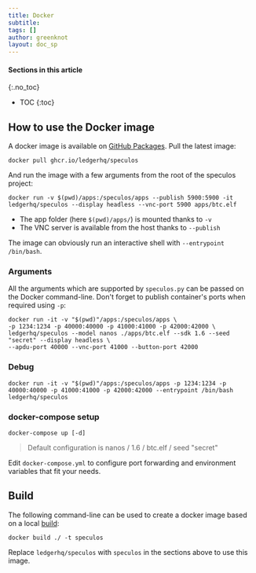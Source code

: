 ```yaml
---
title: Docker
subtitle:
tags: []
author: greenknot
layout: doc_sp
---
```


#### Sections in this article
{:.no_toc}
* TOC
{:toc}

## How to use the Docker image

A docker image is available on [GitHub Packages](https://ghcr.io/ledgerhq/speculos). Pull the latest image:

```
docker pull ghcr.io/ledgerhq/speculos
```

And run the image with a few arguments from the root of the speculos project:

```
docker run -v $(pwd)/apps:/speculos/apps --publish 5900:5900 -it ledgerhq/speculos --display headless --vnc-port 5900 apps/btc.elf
```

- The app folder (here `$(pwd)/apps/`) is mounted thanks to `-v`
- The VNC server is available from the host thanks to `--publish`

The image can obviously run an interactive shell with `--entrypoint /bin/bash`.


### Arguments

All the arguments which are supported by `speculos.py` can be passed on the Docker command-line. Don't forget to publish container's ports when required using `-p`:

```console
docker run -it -v "$(pwd)"/apps:/speculos/apps \
-p 1234:1234 -p 40000:40000 -p 41000:41000 -p 42000:42000 \
ledgerhq/speculos --model nanos ./apps/btc.elf --sdk 1.6 --seed "secret" --display headless \
--apdu-port 40000 --vnc-port 41000 --button-port 42000
```

### Debug

```console
docker run -it -v "$(pwd)"/apps:/speculos/apps -p 1234:1234 -p 40000:40000 -p 41000:41000 -p 42000:42000 --entrypoint /bin/bash ledgerhq/speculos
```

### docker-compose setup

```console
docker-compose up [-d]
```
> Default configuration is nanos / 1.6 / btc.elf / seed "secret"

Edit `docker-compose.yml` to configure port forwarding and environment variables that fit your needs.

## Build

The following command-line can be used to create a docker image based on a local [build](../i_build.md):

```console
docker build ./ -t speculos
```

Replace `ledgerhq/speculos` with `speculos` in the sections above to use this image.
